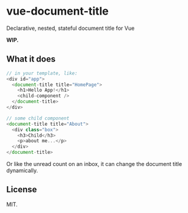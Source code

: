 # vue-document-title

Declarative, nested, stateful document title for Vue

**WIP.**

## What it does

```javascript
// in your template, like: 
<div id="app">
  <document-title title="HomePage">
    <h1>Hello App!</h1>
    <child-component />
  </document-title>
</div>

// some child component
<document-title title="About">
  <div class="box">
    <h3>Child</h3>
    <p>about me...</p>
  </div>
</document-title>
```

Or like the unread count on an inbox, it can change the document title dynamically.

## License

MIT.

